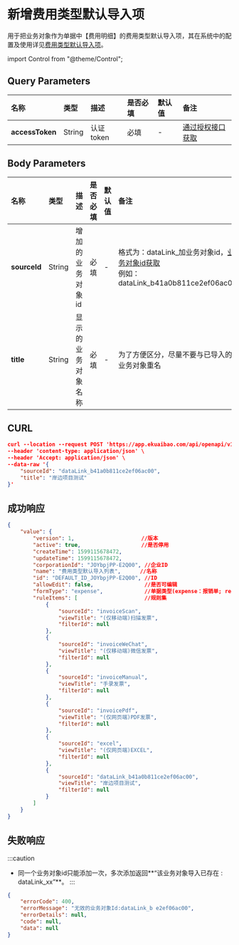 # 新增费用类型默认导入项
用于把业务对象作为单据中【费用明细】的费用类型默认导入项，其在系统中的配置及使用详见[费用类型默认导入项](/docs/open-api/feetype/info#费用类型默认导入项)。

import Control from "@theme/Control";

<Control
method="POST"
url="/api/openapi/v1/feeTypeImportRule/defaultRule"
/>

## Query Parameters

| 名称 | 类型 | 描述 | 是否必填 | 默认值 | 备注 |
| :--- | :--- | :--- | :--- |:--- | :--- |
| **accessToken** | String | 认证token | 必填 | - | [通过授权接口获取](/docs/open-api/getting-started/auth) |

## Body Parameters

| 名称 | 类型 | 描述 | 是否必填 | 默认值 | 备注 |
| :--- | :--- | :--- | :--- |:--- | :--- |
| **sourceId** | String | 增加的业务对象id  | 必填 | - | 格式为：dataLink_加业务对象id，[业务对象id获取](/docs/open-api/datalink/question-answer)<br/>例如：dataLink_b41a0b811ce2ef06ac00 |
| **title**    | String | 显示的业务对象名称 | 必填 | - | 为了方便区分，尽量不要与已导入的业务对象重名 |

## CURL
```json
curl --location --request POST 'https://app.ekuaibao.com/api/openapi/v1/feeTypeImportRule/defaultRule?accessToken=cCMbw_mKUs8c00' \
--header 'content-type: application/json' \
--header 'Accept: application/json' \
--data-raw '{
    "sourceId": "dataLink_b41a0b811ce2ef06ac00",
    "title": "岸边项目测试"
}'
```

## 成功响应
```json
{
    "value": {
        "version": 1,                     //版本
        "active": true,                   //是否停用
        "createTime": 1599115678472,
        "updateTime": 1599115678472,
        "corporationId": "JOYbpjPP-E2Q00", //企业ID
        "name": "费用类型默认导入列表",      //名称
        "id": "DEFAULT_ID_JOYbpjPP-E2Q00", //ID
        "allowEdit": false,                //是否可编辑
        "formType": "expense",             //单据类型(expense：报销单; requisition：申请单)
        "ruleItems": [                     //规则集
            {
                "sourceId": "invoiceScan",
                "viewTitle": "(仅移动端)扫描发票",
                "filterId": null
            },
            {
                "sourceId": "invoiceWeChat",
                "viewTitle": "(仅移动端)微信发票",
                "filterId": null
            },
            {
                "sourceId": "invoiceManual",
                "viewTitle": "手录发票",
                "filterId": null
            },
            {
                "sourceId": "invoicePdf",
                "viewTitle": "(仅网页端)PDF发票",
                "filterId": null
            },
            {
                "sourceId": "excel",
                "viewTitle": "(仅网页端)EXCEL",
                "filterId": null
            },
            {
                "sourceId": "dataLink_b41a0b811ce2ef06ac00",
                "viewTitle": "岸边项目测试",
                "filterId": null
            }
        ]
    }
}
```

## 失败响应

:::caution
- 同一个业务对象id只能添加一次，多次添加返回**“该业务对象导入已存在 : dataLink_xx”**。
:::

```json
{
    "errorCode": 400,
    "errorMessage": "无效的业务对象Id:dataLink_b e2ef06ac00",
    "errorDetails": null,
    "code": null,
    "data": null
}
```